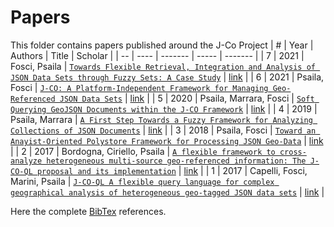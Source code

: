 # Papers
This folder contains papers published around the J-Co Project
| #  | Year | Authors | Title | Scholar |
| -- | ---- | ------- | ----- | ------- |
| 7 | 2021 | Fosci, Psaila | [`Towards Flexible Retrieval, Integration and Analysis of JSON Data Sets through Fuzzy Sets: A Case Study`](/papers/paper3.pdf) | [link](https://scholar.google.com/scholar?hl=it&as_sdt=0%2C5&q=Towards+Flexible+Retrieval%2C+Integration+and+Analysis+of+JSON+Data+Sets+through+Fuzzy+Sets%3A+A+Case+Study&btnG=) |
| 6 | 2021 | Psaila, Fosci | [`J-CO: A Platform-Independent Framework for Managing Geo-Referenced JSON Data Sets`](/papers/paper3.pdf) | [link](https://scholar.google.com/scholar?hl=it&as_sdt=0%2C5&q=J-CO%3A+A+Platform-Independent+Framework+for+Managing+Geo-Referenced+JSON+Data+Sets&btnG=) |
| 5 | 2020 | Psaila, Marrara, Fosci | [`Soft Querying GeoJSON Documents within the J-CO Framework`](/papers/paper3.pdf) | [link](https://scholar.google.com/scholar?hl=it&as_sdt=0%2C5&q=Soft+Querying+GeoJSON+Documents+within+the+J-CO+Framework&btnG=) |
| 4 | 2019 | Psaila, Marrara | [`A First Step Towards a Fuzzy Framework for Analyzing Collections of JSON Documents`](/papers/paper3.pdf) | [link](https://scholar.google.com/scholar?hl=it&as_sdt=0%2C5&q=A+First+Step+Towards+a+Fuzzy+Framework+for+Analyzing+Collections+of+JSON+Documents&btnG=) |
| 3 | 2018 | Psaila, Fosci | [`Toward an Anayist-Oriented Polystore Framework for Processing JSON Geo-Data`](/papers/paper3.pdf) | [link]() |
| 2 | 2017 | Bordogna, Ciriello, Psaila | [`A flexible framework to cross-analyze heterogeneous multi-source geo-referenced information: The J-CO-QL proposal and its implementation`](/papers/paper2.pdf) | [link]() |
| 1 | 2017 | Capelli, Fosci, Marini, Psaila | [`J-CO-QL A flexible query language for complex geographical analysis of heterogeneous geo-tagged JSON data sets`](/papers/J-CO-QL.A.flexible.query.language.for.complex.geographical.analysis.of.heterogeneous.geo-tagged.JSON.data.sets.pdf) | [link]() |

Here the complete [BibTex](/papers/BibTex.tex) references.



